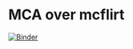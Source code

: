 # MCA over mcflirt

[![Binder](https://mybinder.org/badge_logo.svg)](https://mybinder.org/v2/gh/mina94az/MCA_over_mcflirt.git/master?labpath=data_visualization.ipynb)
